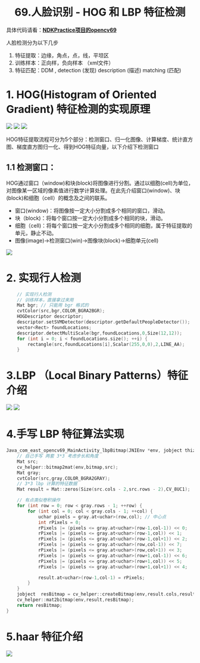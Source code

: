 # <center>69.人脸识别 - HOG 和 LBP 特征检测<center>

具体代码请看：**[NDKPractice项目的opencv69](https://github.com/EastUp/NDKPractice/tree/master/opencv69)**

人脸检测分为以下几步

1. 特征提取：边缘，角点，点，线，平坦区
2. 训练样本：正向样，负向样本 （xml文件）
3. 特征匹配：DDM , detection (发现)  description (描述)  matching (匹配) 

# 1. HOG(Histogram of Oriented Gradient) 特征检测的实现原理

![](../pic/69.hog特征.png)
![](../pic/69.hog分网格的梯度方向直方图.png)
![](../pic/69.hog块描述子.png)

HOG特征提取流程可分为5个部分：检测窗口、归一化图像、计算梯度、统计直方图、梯度直方图归一化、得到HOG特征向量，以下介绍下检测窗口

## 1.1 检测窗口：
HOG通过窗口（window)和块(block)将图像进行分割。通过以细胞(cell)为单位，对图像某一区域的像素值进行数学计算处理。在此先介绍窗口(window)、块(block)和细胞（cell）的概念及之间的联系。

- 窗口(window)：将图像按一定大小分割成多个相同的窗口，滑动。
- 块（block)：将每个窗口按一定大小分割成多个相同的块，滑动。
- 细胞（cell)：将每个窗口按一定大小分割成多个相同的细胞，属于特征提取的单元，静止不动。
- 图像(image)->检测窗口(win)->图像块(block)->细胞单元(cell)

![](../pic/69.hog检测窗口.jpg)

# 2. 实现行人检测

```c++
    // 实现行人检测
    // 训练样本，直接拿过来用
    Mat bgr; // 只能用 bgr 格式的
    cvtColor(src,bgr,COLOR_BGRA2BGR);
    HOGDescriptor descriptor;
    descriptor.setSVMDetector(descriptor.getDefaultPeopleDetector());
    vector<Rect> foundLocations;
    descriptor.detectMultiScale(bgr,foundLocations,0,Size(12,12));
    for (int i = 0; i < foundLocations.size(); ++i) {
        rectangle(src,foundLocations[i],Scalar(255,0,0),2,LINE_AA);
    }
```

# 3.LBP （Local Binary Patterns）特征介绍

![](../pic/69.lbp.特征.png)
![](../pic/69.lbp表达.png)



# 4.手写 LBP 特征算法实现


```c++
Java_com_east_opencv69_MainActivity_lbpBitmap(JNIEnv *env, jobject thiz, jobject bitmap) {
    // 自己手写 两套 3*3 考虑步长和角度
    Mat src;
    cv_helper::bitmap2mat(env,bitmap,src);
    Mat gray;
    cvtColor(src,gray,COLOR_BGRA2GRAY);
    // 3*3 lbp 计算的特征数据
    Mat result = Mat::zeros(Size(src.cols - 2,src.rows - 2),CV_8UC1);

    // 有点类似卷积操作
    for (int row = 0; row < gray.rows - 1; ++row) {
        for (int col = 0; col < gray.cols - 1; ++col) {
            uchar pixels = gray.at<uchar>(row,col); // 中心点
            int rPixels = 0;
            rPixels |= (pixels <= gray.at<uchar>(row-1,col-1)) << 0;
            rPixels |= (pixels <= gray.at<uchar>(row-1,col)) << 1;
            rPixels |= (pixels <= gray.at<uchar>(row-1,col+1)) << 2;
            rPixels |= (pixels <= gray.at<uchar>(row,col-1)) << 7;
            rPixels |= (pixels <= gray.at<uchar>(row,col+1)) << 3;
            rPixels |= (pixels <= gray.at<uchar>(row+1,col-1)) << 6;
            rPixels |= (pixels <= gray.at<uchar>(row+1,col)) << 5;
            rPixels |= (pixels <= gray.at<uchar>(row+1,col+1)) << 4;

            result.at<uchar>(row-1,col-1) = rPixels;
        }
    }
    jobject  resBitmap = cv_helper::createBitmap(env,result.cols,result.rows,src.type());
    cv_helper::mat2bitmap(env,result,resBitmap);
    return resBitmap;
}
```

# 5.haar 特征介绍

![](../pic/69.Haar特征.png)




